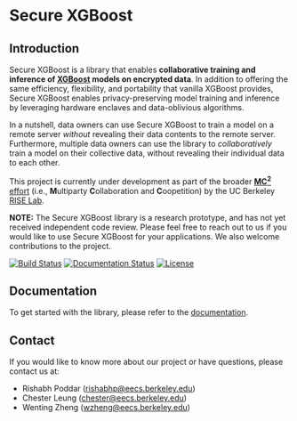 # Secure XGBoost

## Introduction

Secure XGBoost is a library that enables **collaborative training and inference of [XGBoost](https://github.com/dmlc/xgboost) models on encrypted data**. In addition to offering the same efficiency, flexibility, and portability that vanilla XGBoost provides, Secure XGBoost enables privacy-preserving model training and inference by leveraging hardware enclaves and data-oblivious algorithms. 


In a nutshell, data owners can use Secure XGBoost to train a model on a remote server _without_ revealing their data contents to the remote server. Furthermore, multiple data owners can use the library to _collaboratively_ train a model on their collective data, without revealing their individual data to each other.

This project is currently under development as part of the broader [**MC<sup>2</sup>** effort](https://github.com/mc2-project/mc2) (i.e., **M**ultiparty **C**ollaboration and **C**oopetition) by the UC Berkeley [RISE Lab](https://rise.cs.berkeley.edu/).

**NOTE:** The Secure XGBoost library is a research prototype, and has not yet received independent code review. Please feel free to reach out to us if you would like to use Secure XGBoost for your applications. We also welcome contributions to the project.

[![Build Status](https://travis-ci.org/mc2-project/secure-xgboost.svg?branch=master)](https://travis-ci.org/mc2-project/secure-xgboost)
[![Documentation Status](https://readthedocs.org/projects/secure-xgboost/badge/?version=latest)](https://secure-xgboost.readthedocs.io/en/latest/?badge=latest)
[![License](https://img.shields.io/badge/License-Apache%202.0-blue.svg)](https://opensource.org/licenses/Apache-2.0)

## Documentation

To get started with the library, please refer to the [documentation](https://secure-xgboost.readthedocs.io/en/latest/).

## Contact
If you would like to know more about our project or have questions, please contact us at:
* Rishabh Poddar (rishabhp@eecs.berkeley.edu)
* Chester Leung (chester@eecs.berkeley.edu)
* Wenting Zheng (wzheng@eecs.berkeley.edu)
